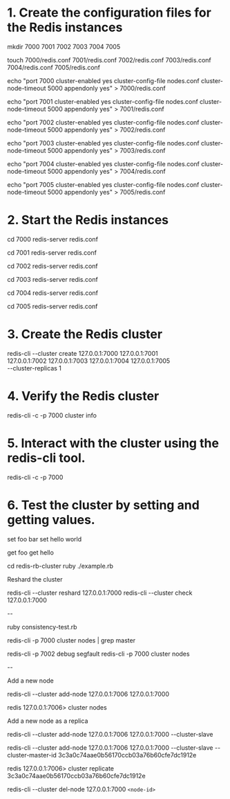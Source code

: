 # 1. Create the configuration files for the Redis instances

mkdir 7000 7001 7002 7003 7004 7005

touch 7000/redis.conf 7001/redis.conf 7002/redis.conf 7003/redis.conf 7004/redis.conf 7005/redis.conf

echo "port 7000
cluster-enabled yes
cluster-config-file nodes.conf
cluster-node-timeout 5000
appendonly yes" > 7000/redis.conf

echo "port 7001
cluster-enabled yes
cluster-config-file nodes.conf
cluster-node-timeout 5000
appendonly yes" > 7001/redis.conf

echo "port 7002
cluster-enabled yes
cluster-config-file nodes.conf
cluster-node-timeout 5000
appendonly yes" > 7002/redis.conf

echo "port 7003
cluster-enabled yes
cluster-config-file nodes.conf
cluster-node-timeout 5000
appendonly yes" > 7003/redis.conf

echo "port 7004
cluster-enabled yes
cluster-config-file nodes.conf
cluster-node-timeout 5000
appendonly yes" > 7004/redis.conf

echo "port 7005
cluster-enabled yes
cluster-config-file nodes.conf
cluster-node-timeout 5000
appendonly yes" > 7005/redis.conf

# 2. Start the Redis instances

cd 7000
redis-server redis.conf

cd 7001
redis-server redis.conf

cd 7002
redis-server redis.conf

cd 7003
redis-server redis.conf

cd 7004
redis-server redis.conf

cd 7005
redis-server redis.conf

# 3. Create the Redis cluster

redis-cli --cluster create 127.0.0.1:7000 127.0.0.1:7001 \
127.0.0.1:7002 127.0.0.1:7003 127.0.0.1:7004 127.0.0.1:7005 \
--cluster-replicas 1

# 4. Verify the Redis cluster

redis-cli -c -p 7000 cluster info

# 5. Interact with the cluster using the redis-cli tool.

redis-cli -c -p 7000

# 6. Test the cluster by setting and getting values.

set foo bar
set hello world

get foo
get hello

cd redis-rb-cluster
ruby ./example.rb

Reshard the cluster

redis-cli --cluster reshard 127.0.0.1:7000
redis-cli --cluster check 127.0.0.1:7000

--

ruby consistency-test.rb

redis-cli -p 7000 cluster nodes | grep master

redis-cli -p 7002 debug segfault
redis-cli -p 7000 cluster nodes

--

Add a new node

redis-cli --cluster add-node 127.0.0.1:7006 127.0.0.1:7000

redis 127.0.0.1:7006> cluster nodes

Add a new node as a replica

redis-cli --cluster add-node 127.0.0.1:7006 127.0.0.1:7000 --cluster-slave

redis-cli --cluster add-node 127.0.0.1:7006 127.0.0.1:7000 --cluster-slave --cluster-master-id 3c3a0c74aae0b56170ccb03a76b60cfe7dc1912e

redis 127.0.0.1:7006> cluster replicate 3c3a0c74aae0b56170ccb03a76b60cfe7dc1912e

redis-cli --cluster del-node 127.0.0.1:7000 `<node-id>`
